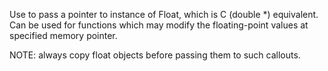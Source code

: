 Use to pass a pointer to instance of Float, which is C (double *) equivalent.Can be used for functions which may modify the floating-point values at specified memory pointer.NOTE: always copy float objects before passing them to such callouts.